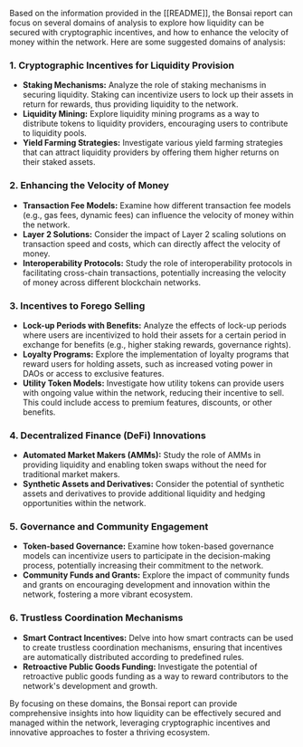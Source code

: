 Based on the information provided in the [[README]], the Bonsai report can focus on several domains of analysis to explore how liquidity can be secured with cryptographic incentives, and how to enhance the velocity of money within the network. Here are some suggested domains of analysis:

### 1. **Cryptographic Incentives for Liquidity Provision**
   - **Staking Mechanisms:** Analyze the role of staking mechanisms in securing liquidity. Staking can incentivize users to lock up their assets in return for rewards, thus providing liquidity to the network.
   - **Liquidity Mining:** Explore liquidity mining programs as a way to distribute tokens to liquidity providers, encouraging users to contribute to liquidity pools.
   - **Yield Farming Strategies:** Investigate various yield farming strategies that can attract liquidity providers by offering them higher returns on their staked assets.

### 2. **Enhancing the Velocity of Money**
   - **Transaction Fee Models:** Examine how different transaction fee models (e.g., gas fees, dynamic fees) can influence the velocity of money within the network.
   - **Layer 2 Solutions:** Consider the impact of Layer 2 scaling solutions on transaction speed and costs, which can directly affect the velocity of money.
   - **Interoperability Protocols:** Study the role of interoperability protocols in facilitating cross-chain transactions, potentially increasing the velocity of money across different blockchain networks.

### 3. **Incentives to Forego Selling**
   - **Lock-up Periods with Benefits:** Analyze the effects of lock-up periods where users are incentivized to hold their assets for a certain period in exchange for benefits (e.g., higher staking rewards, governance rights).
   - **Loyalty Programs:** Explore the implementation of loyalty programs that reward users for holding assets, such as increased voting power in DAOs or access to exclusive features.
   - **Utility Token Models:** Investigate how utility tokens can provide users with ongoing value within the network, reducing their incentive to sell. This could include access to premium features, discounts, or other benefits.

### 4. **Decentralized Finance (DeFi) Innovations**
   - **Automated Market Makers (AMMs):** Study the role of AMMs in providing liquidity and enabling token swaps without the need for traditional market makers.
   - **Synthetic Assets and Derivatives:** Consider the potential of synthetic assets and derivatives to provide additional liquidity and hedging opportunities within the network.

### 5. **Governance and Community Engagement**
   - **Token-based Governance:** Examine how token-based governance models can incentivize users to participate in the decision-making process, potentially increasing their commitment to the network.
   - **Community Funds and Grants:** Explore the impact of community funds and grants on encouraging development and innovation within the network, fostering a more vibrant ecosystem.

### 6. **Trustless Coordination Mechanisms**
   - **Smart Contract Incentives:** Delve into how smart contracts can be used to create trustless coordination mechanisms, ensuring that incentives are automatically distributed according to predefined rules.
   - **Retroactive Public Goods Funding:** Investigate the potential of retroactive public goods funding as a way to reward contributors to the network's development and growth.

By focusing on these domains, the Bonsai report can provide comprehensive insights into how liquidity can be effectively secured and managed within the network, leveraging cryptographic incentives and innovative approaches to foster a thriving ecosystem.